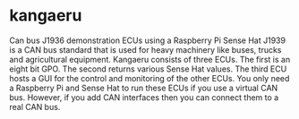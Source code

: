 # kangaeru
Can bus J1936 demonstration ECUs using a Raspberry Pi Sense Hat
J1939 is a CAN bus standard that is used for heavy machinery like buses, trucks and agricultural equipment. Kangaeru consists of three ECUs. The first is an eight bit GPO. The second returns various Sense Hat values. The third ECU hosts a GUI for the control and monitoring of the other ECUs.
You only need a Raspberry Pi and Sense Hat to run these ECUs if you use a virtual CAN bus. However, if you add CAN interfaces then you can connect them to a real CAN bus.
